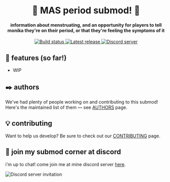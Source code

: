 <h1 align="center">🦞 MAS period submod! 🦞</h1>
<h4 align="center">information about menstruating, and an opportunity for players to tell monika they're on their period, or that they're feeling the symptoms of it</h3>
<p align="center">
  <a href="https://github.com/my-otter-self/MAS_period/actions/workflows/check.yml">
    <img alt="Build status" src="https://img.shields.io/github/workflow/status/my-otter-self/MAS_period/Run%20checks%20on%20push">
  </a>
  <a href="https://github.com/my-otter-self/MAS_period/releases/latest">
    <img alt="Latest release" src="https://img.shields.io/github/v/release/my-otter-self/MAS_period">
  </a>
  <a href="https://mon.icu/discord">
    <img alt="Discord server" src="https://discordapp.com/api/guilds/970747033071804426/widget.png?style=shield">
  </a>
</p>

## 🌟 features (so far!)
  
  * WIP

## ✒️ authors

We've had plenty of people working on and contributing to this submod! Here's the maintained list of them — see [AUTHORS](AUTHORS.md) page.

## 💡 contributing

Want to help us develop? Be sure to check out our [CONTRIBUTING](CONTRIBUTING.md) page.

## 💬 join my submod corner at discord

i'm up to chat! come join me at mine discord server [here](https://mon.icu/discord).

![Discord server invitation](https://discordapp.com/api/guilds/970747033071804426/widget.png?style=banner3)
